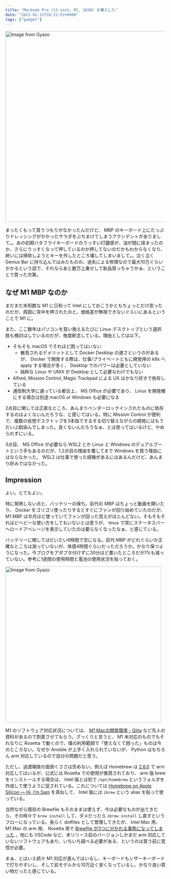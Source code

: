 ```yaml
---
title: "Macbook Pro (13-inch, M1, 2020) を購入した"
date: "2021-01-11T18:22:53+0900"
tags: ["gadget"]
---
```


<a href="https://gyazo.com/f0ee461dcb5907e157a826e803e47bbb"><img src="https://i.gyazo.com/f0ee461dcb5907e157a826e803e47bbb.jpg" alt="Image from Gyazo" width="600"/></a>

まったくもって買うつもりがなかったんだけど、 MBP のキーボード上にたっぷりドレッシングがかかったサラダをぶちまけてしまうアクシデントがありまして。。あの初期バタフライキーボードのうっすい打鍵感が、油が間に挟まったのか、さらにうっすくなって押しているのか押してないのだかもわからなくなり、終いには掃除しようとキーを外したところ壊してしまいまして。。泣く泣く Genius Bar に持ち込んではみたものの、過失による修理なので最大10万ぐらいかかるという話で、それならあと数万上乗せして新品買っちゃうかぁ、ということで買った次第。

## なぜ M1 MBP なのか

まだまだ未知数な M1 に日和って Intel にしておこうかともちょっとだけ思ったのだが、周囲に背中を押されたのと、価格差が無視できないぐらいにあるということで M1 に。

また、ここ数年はパソコンを買い換えるたびに Linux デスクトップという選択肢も検討はしているのだが、毎度断念している。理由としては以下。

* そもそも macOS でそれほど困ってはいない
  * 散見されるデメリットとして Docker Desktop の遅さというのがあるが、 Docker で開発する際は、仕事/プライベートともに開発用の k8s へ apply する場合が多く、 Desktop でのパワーは必要としていない
  * 純粋な Linux や UNIX が Desktop として必要なわけでもない
* Alfred, Mission Control, Magic Trackpad による UX はかなり好きで依存している
* 通信制大学に通っている都合上、 MS Office が必要であり、 Linux を開発機にする場合は別途 macOS or Windows も必要になる

2点目に関しては正直なところ、あんまりベンダーロックインされたものに依存するのはよくないんだろうな、と感じてはいる。特に Mission Control が便利で、複数の仮想デスクトップを3本指でするする切り替えながらの開発にはもうだいぶ馴染んでしまった。良くないんだろうなぁ、とは思ってはいるけど、やめられずにいる。

3点目、 MS Office が必要なら WSL2 とか Linux と Windows のデュアルブートという手もあるのだが、1,2点目の理由を覆してまで Windows を買う理由にはならなかった。 WSL2 は仕事で使った経験があるにはあるんだけど、あんまり好みではなかった。

## Impression

よい。とてもよい。

特に発熱しない点と、バッテリーの保ち。前代の MBP はちょっと動画を開いたり、 Docker をゴリゴリ使ったりするとすぐにファンが回り始めていたのだが、 M1 MBP は半月ほど使っていてファンが回った覚えがほとんどない。そもそもそれほどヘビーな使い方をしてもいないとは思うが、 tmux で常にステータスバーへロードアベレージを表示していたのは要らなくなったなぁ、と感じている。

バッテリーに関してはだいたい8時間で空になる。前代 MBP がどれぐらいか正確なところは測っていないが、体感4時間ぐらいだっただろうか。かなり保つようになった。今ブログをアダプタ付けずに30分ほど書いたところだが1%も減っていない。参考に1週間の使用時間と電池の使用状況を貼っておく。

<a href="https://gyazo.com/10acb70d8a686eacdcb2f11a0f44f4c7"><img src="https://i.gyazo.com/10acb70d8a686eacdcb2f11a0f44f4c7.png" alt="Image from Gyazo" width="490"/></a>

M1 のソフトウェア対応状況については、 [M1 Macの開発環境 - Qiita](https://qiita.com/shibukawa/items/797b7cbb7e530842e6f7) など先人の資料があるので割愛させてもらう。ざっくりと言うと、 M1 未対応のものでもそれなりに Rosetta で動くので、僕の利用範囲で「使えなくて困った」ものは今のところない。なぜか Ansible が上手く入れられていないが、 Python はもちろん arm 対応しているので自分の問題だと思う。

ただし、過渡期故の面倒くささは否めない。例えば Homebrew は [2.6.0](https://brew.sh/2020/12/01/homebrew-2.6.0/) で arm 対応してはいるが、公式には Rosetta での使用が推奨されており、 arm 版 brew をインストールする場合は、 Intel 版とは別で `/opt/homebrew` というフォルダを作成して使うように促されている。これについては [Homebrew on Apple Silicon — Hi, I’m Sam](https://soffes.blog/homebrew-on-apple-silicon) を真似して、 Intel 版には `ibrew` という alias を貼って使っている。

当然ながら既存の Brewfile もそのままは使えず、今は必要なものが出てきたら、その時々で `brew install` して、ダメだったら `ibrew install` し直すというフローになっている。長らく dotfiles として管理してきたが、 Intel Mac 用、 M1 Mac の arm 用、 Rosetta 用で [Brewfile が3つに分かれる事態になってしまった](https://github.com/chroju/dotfiles/tree/7431baa021faaefe46578827024eb825d8a6e05d/Brewfiles) 。他にも VSCode など、本リリース前のバージョンしかまだ arm 対応していないソフトウェアもあり、いちいち調べる必要がある、というのは買う前に覚悟が必要。

まぁ、とはいえ続々 M1 対応が進んではいるし、キーボードもシザーキーボードで打ちやすいし、そして前モデルから10万近く安くなっているし、かなり良い買い物だったと感じている。
